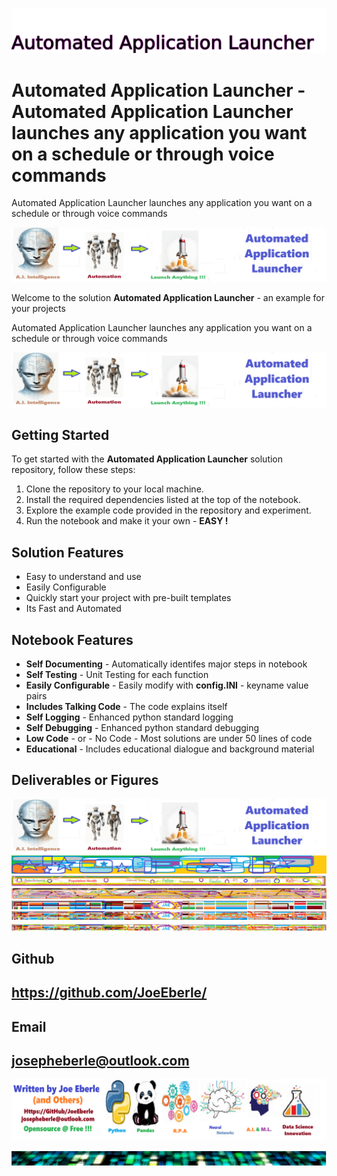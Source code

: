 
![Image image_filename](solution_sign.png)

# Automated Application Launcher - Automated Application Launcher launches any application you want on a schedule or through voice commands
Automated Application Launcher launches any application you want on a schedule or through voice commands

![Image image_filename](code.png)

Welcome to the solution **Automated Application Launcher** - an example for your projects

Automated Application Launcher launches any application you want on a schedule or through voice commands

![Image image_filename](sample.png)

## Getting Started
To get started with the **Automated Application Launcher** solution repository, follow these steps:
1. Clone the repository to your local machine.
2. Install the required dependencies listed at the top of the notebook.
3. Explore the example code provided in the repository and experiment.
4. Run the notebook and make it your own - **EASY !**
    
## Solution Features
- Easy to understand and use  
- Easily Configurable 
- Quickly start your project with pre-built templates
- Its Fast and Automated

## Notebook Features
- **Self Documenting** - Automatically identifes major steps in notebook 
- **Self Testing** - Unit Testing for each function
- **Easily Configurable** - Easily modify with **config.INI** - keyname value pairs
- **Includes Talking Code** - The code explains itself 
- **Self Logging** - Enhanced python standard logging   
- **Self Debugging** - Enhanced python standard debugging
- **Low Code** - or - No Code  - Most solutions are under 50 lines of code
- **Educational** - Includes educational dialogue and background material
    
## Deliverables or Figures
 ![additional_image](automated_application_launcher.png)  <br>![additional_image](Banner3.png)  <br>![additional_image](Banner4.png)  <br>![additional_image](Banner6.png)  <br>![additional_image](brand2.png)  <br>![additional_image](brand3.png)  <br>![additional_image](brand4.png)  <br>
    

## Github    
## https://github.com/JoeEberle/ 

## Email 
## josepheberle@outlook.com 

    
![Developer](developer.png)

![Brand](brand.png)
    